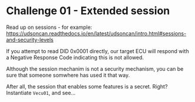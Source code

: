 # Challenge 01 - Extended session

Read up on sessions - for example: https://udsoncan.readthedocs.io/en/latest/udsoncan/intro.html#sessions-and-security-levels

If you attempt to read DID 0x0001 directly, our target ECU will respond with a Negative Response Code indicating this is not allowed.

Although the session mechanim is not a security mechanism, you can be sure that someone somwhere has used it that way. 

After all, the session that enables some features is a secret.  Right?  Instantiate `Vecu01`, and see...
